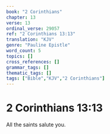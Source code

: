 ```yaml
---
book: "2 Corinthians"
chapter: 13
verse: 13
ordinal_verse: 29057
ref: "2 Corinthians 13:13"
translation: "KJV"
genre: "Pauline Epistle"
word_count: 5
topics: []
cross_references: []
grammar_tags: []
thematic_tags: []
tags: ["Bible","KJV","2 Corinthians"]
---
```


# 2 Corinthians 13:13

All the saints salute you.
